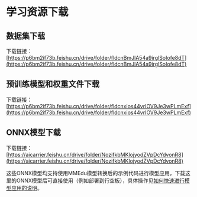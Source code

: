 # 学习资源下载

## 数据集下载

下载链接：[https://p6bm2if73b.feishu.cn/drive/folder/fldcnBmJlA54a9irglSoIofe8dT](https://p6bm2if73b.feishu.cn/drive/folder/fldcnBmJlA54a9irglSoIofe8dT)

## 预训练模型和权重文件下载

下载链接：[https://p6bm2if73b.feishu.cn/drive/folder/fldcnxios44vrIOV9Je3wPLmExf](https://p6bm2if73b.feishu.cn/drive/folder/fldcnxios44vrIOV9Je3wPLmExf)

## ONNX模型下载

下载链接：[https://aicarrier.feishu.cn/drive/folder/NozifkbMKlojyodZVpDcYdvonR8](https://aicarrier.feishu.cn/drive/folder/NozifkbMKlojyodZVpDcYdvonR8)

这些ONNX模型均支持使用MMEdu模型转换后的示例代码进行模型应用，下载这里的ONNX模型后可直接使用（例如部署到行空板），具体操作见[如何快速进行模型应用的说明](https://xedu.readthedocs.io/zh/master/support_resources/model_convert.html#id6)。